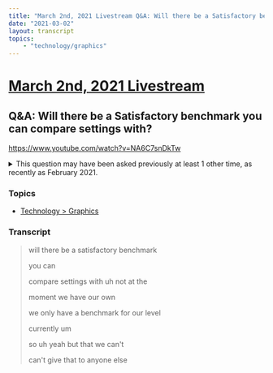 ```yaml
---
title: "March 2nd, 2021 Livestream Q&A: Will there be a Satisfactory benchmark you can compare settings with?"
date: "2021-03-02"
layout: transcript
topics:
    - "technology/graphics"
---
```

# [March 2nd, 2021 Livestream](../2021-03-02.md)
## Q&A: Will there be a Satisfactory benchmark you can compare settings with?
https://www.youtube.com/watch?v=NA6C7snDkTw
<details>
<summary>This question may have been asked previously at least 1 other time, as recently as February 2021.</summary>

* February 2nd, 2021 Livestream Q&A: Any chance on making a tutorial on optimal graphics settings for performance? [https://www.youtube.com/watch?v=vwI3DmL9xHM](https://www.youtube.com/watch?v=vwI3DmL9xHM)
</details>


### Topics
* [Technology > Graphics](../topics/technology/graphics.md)

### Transcript

> will there be a satisfactory benchmark
>
> you can
>
> compare settings with uh not at the
>
> moment we have our own
>
> we only have a benchmark for our level
>
> currently um
>
> so uh yeah but that we can't
>
> can't give that to anyone else
